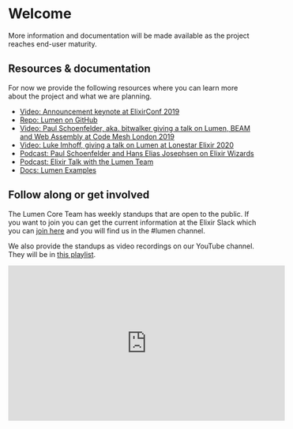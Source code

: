 # Welcome

More information and documentation will be made available as the project reaches end-user maturity.

## Resources & documentation

For now we provide the following resources where you can learn more about the project and what we are planning.

- [Video: Announcement keynote at ElixirConf 2019](https://www.youtube.com/watch?v=uMgTIlgYB-U)
- [Repo: Lumen on GitHub](https://github.com/lumen/lumen)
- [Video: Paul Schoenfelder, aka. bitwalker giving a talk on Lumen, BEAM and Web Assembly at Code Mesh London 2019](https://youtu.be/PBY8MQ09D9w)
- [Video: Luke Imhoff, giving a talk on Lumen at Lonestar Elixir 2020](https://youtu.be/I_2H16ZM824)
- [Podcast: Paul Schoenfelder and Hans Elias Josephsen on Elixir Wizards](https://smartlogic.io/podcast/elixir-wizards/s3e11-lumen/)
- [Podcast: Elixir Talk with the Lumen Team](https://soundcloud.com/elixirtalk/episode-155-feat-brian-cardarella-luke-imhoff-paul-schoenfelder-and-hans-elias-josephsen-lumen)
- [Docs: Lumen Examples](https://github.com/lumen/lumen/tree/develop/examples)

## Follow along or get involved

The Lumen Core Team has weekly standups that are open to the public. If you want to join you can get the current information at the Elixir Slack which you can [join here](https://elixir-slackin.herokuapp.com) and you will find us in the #lumen channel.

We also provide the standups as video recordings on our YouTube channel. They will be in [this playlist](https://www.youtube.com/playlist?list=PLsCj6KFW04Dq8kKtI8WL4X3hJReQ2Uh4r).

<div class="video-container">
<iframe width="560" height="315" src="https://www.youtube.com/embed/videoseries?list=PLsCj6KFW04Dq8kKtI8WL4X3hJReQ2Uh4r" frameborder="0" allow="accelerometer; autoplay; encrypted-media; gyroscope; picture-in-picture" allowfullscreen></iframe>
</div>
